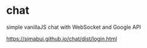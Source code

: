 # chat

simple vanillaJS chat with WebSocket and Google API

https://simabui.github.io/chat/dist/login.html
